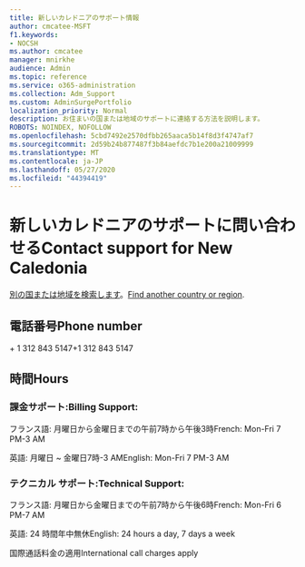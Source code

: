 ```yaml
---
title: 新しいカレドニアのサポート情報
author: cmcatee-MSFT
f1.keywords:
- NOCSH
ms.author: cmcatee
manager: mnirkhe
audience: Admin
ms.topic: reference
ms.service: o365-administration
ms.collection: Adm_Support
ms.custom: AdminSurgePortfolio
localization_priority: Normal
description: お住まいの国または地域のサポートに連絡する方法を説明します。
ROBOTS: NOINDEX, NOFOLLOW
ms.openlocfilehash: 5cbd7492e2570dfbb265aaca5b14f8d3f4747af7
ms.sourcegitcommit: 2d59b24b877487f3b84aefdc7b1e200a21009999
ms.translationtype: MT
ms.contentlocale: ja-JP
ms.lasthandoff: 05/27/2020
ms.locfileid: "44394419"
---
```

# <a name="contact-support-for-new-caledonia"></a><span data-ttu-id="78bd0-103">新しいカレドニアのサポートに問い合わせる</span><span class="sxs-lookup"><span data-stu-id="78bd0-103">Contact support for New Caledonia</span></span>

<span data-ttu-id="78bd0-104">[別の国または地域を検索します](../contact-support-for-business-products.md)。</span><span class="sxs-lookup"><span data-stu-id="78bd0-104">[Find another country or region](../contact-support-for-business-products.md).</span></span>

## <a name="phone-number"></a><span data-ttu-id="78bd0-105">電話番号</span><span class="sxs-lookup"><span data-stu-id="78bd0-105">Phone number</span></span>
<span data-ttu-id="78bd0-106">+ 1 312 843 5147</span><span class="sxs-lookup"><span data-stu-id="78bd0-106">+1 312 843 5147</span></span>

## <a name="hours"></a><span data-ttu-id="78bd0-107">時間</span><span class="sxs-lookup"><span data-stu-id="78bd0-107">Hours</span></span>
### <a name="billing-support"></a><span data-ttu-id="78bd0-108">課金サポート:</span><span class="sxs-lookup"><span data-stu-id="78bd0-108">Billing Support:</span></span>

<span data-ttu-id="78bd0-109">フランス語: 月曜日から金曜日までの午前7時から午後3時</span><span class="sxs-lookup"><span data-stu-id="78bd0-109">French: Mon-Fri 7 PM-3 AM</span></span>

<span data-ttu-id="78bd0-110">英語: 月曜日 ~ 金曜日7時-3 AM</span><span class="sxs-lookup"><span data-stu-id="78bd0-110">English: Mon-Fri 7 PM-3 AM</span></span>

### <a name="technical-support"></a><span data-ttu-id="78bd0-111">テクニカル サポート:</span><span class="sxs-lookup"><span data-stu-id="78bd0-111">Technical Support:</span></span>

<span data-ttu-id="78bd0-112">フランス語: 月曜日から金曜日までの午前7時から午後6時</span><span class="sxs-lookup"><span data-stu-id="78bd0-112">French: Mon-Fri 6 PM-7 AM</span></span>

<span data-ttu-id="78bd0-113">英語: 24 時間年中無休</span><span class="sxs-lookup"><span data-stu-id="78bd0-113">English: 24 hours a day, 7 days a week</span></span>

<span data-ttu-id="78bd0-114">国際通話料金の適用</span><span class="sxs-lookup"><span data-stu-id="78bd0-114">International call charges apply</span></span>

